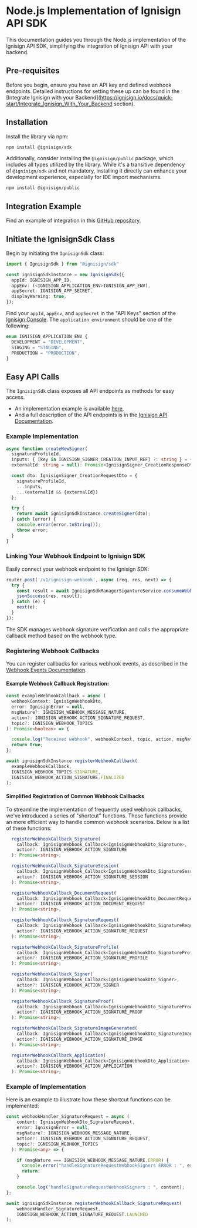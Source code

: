 # Node.js Implementation of Ignisign API SDK

This documentation guides you through the Node.js implementation of the Ignisign API SDK, simplifying the integration of Ignisign API with your backend.

## Pre-requisites

Before you begin, ensure you have an API key and defined webhook endpoints. 
Detailed instructions for setting these up can be found in the [Integrate Ignisign with your Backend](https://ignisign.io/docs/quick-start/Integrate_Ignisign_With_Your_Backend section).

## Installation

Install the library via npm:

```bash
npm install @ignisign/sdk
```

Additionally, consider installing the `@ignisign/public` package, which includes all types utilized by the library. While it's a transitive dependency of `@ignisign/sdk` and not mandatory, installing it directly can enhance your development experience, especially for IDE import mechanisms.

```bash
npm install @ignisign/public
```

## Integration Example

Find an example of integration in this [GitHub repository](https://github.com/ignisign/ignisign-examples/tree/main/ignisign-node).

## Initiate the IgnisignSdk Class

Begin by initiating the `IgnisignSdk` class:

```typescript
import { IgnisignSdk } from "@ignisign/sdk"

const ignisignSdkInstance = new IgnisignSdk({
  appId: IGNISIGN_APP_ID,
  appEnv: (<IGNISIGN_APPLICATION_ENV>IGNISIGN_APP_ENV),
  appSecret: IGNISIGN_APP_SECRET,
  displayWarning: true,
});
```

Find your `appId`, `appEnv`, and `appSecret` in the "API Keys" section of the [Ignisign Console](https://console.ignisign.io/). 
The `application environment` should be one of the following:

```typescript
enum IGNISIGN_APPLICATION_ENV {
  DEVELOPMENT = "DEVELOPMENT",
  STAGING = "STAGING",
  PRODUCTION = "PRODUCTION",
}
```

## Easy API Calls

The `IgnisignSdk` class exposes all API endpoints as methods for easy access. 

- An implementation example is available [here](https://github.com/ignisign/ignisign-examples/blob/main/ignisign-node/src/services/ignisign-sdk-manager.service.ts), 
- And a full description of the API endpoints is in the [Ignisign API Documentation](https://ignisign.io/docs/ignisign-api/api-auth).

### Example Implementation

```typescript
async function createNewSigner(
  signatureProfileId, 
  inputs: { [key in IGNISIGN_SIGNER_CREATION_INPUT_REF] ?: string } = {}, 
  externalId: string = null): Promise<IgnisignSigner_CreationResponseDto> {  

  const dto: IgnisignSigner_CreationRequestDto = {
    signatureProfileId,
    ...inputs,
    ...(externalId && {externalId})
  };

  try {
    return await ignisignSdkInstance.createSigner(dto);
  } catch (error) {
    console.error(error.toString());
    throw error;
  }
}
```

### Linking Your Webhook Endpoint to Ignisign SDK

Easily connect your webhook endpoint to the Ignisign SDK:

```typescript
router.post('/v1/ignisign-webhook', async (req, res, next) => {
  try {
    const result = await IgnisignSdkManagerSigantureService.consumeWebhook(req.body);
    jsonSuccess(res, result);
  } catch (e) {
    next(e);
  }
});
```

The SDK manages webhook signature verification and calls the appropriate callback method based on the webhook type.

### Registering Webhook Callbacks

You can register callbacks for various webhook events, as described in the [Webhook Events Documentation](https://ignisign.io/docs/webhooks/webhooks).

#### Example Webhook Callback Registration:

```typescript
const exampleWebhookCallback = async (
  webhookContext: IgnisignWebhookDto,
  error: IgnisignError = null,
  msgNature?: IGNISIGN_WEBHOOK_MESSAGE_NATURE,
  action?: IGNISIGN_WEBHOOK_ACTION_SIGNATURE_REQUEST,
  topic?: IGNISIGN_WEBHOOK_TOPICS  
): Promise<boolean> => {

  console.log("Received webhook", webhookContext, topic, action, msgNature);
  return true;
};

await ignisignSdkInstance.registerWebhookCallback(
  exampleWebhookCallback,
  IGNISIGN_WEBHOOK_TOPICS.SIGNATURE,
  IGNISIGN_WEBHOOK_ACTION_SIGNATURE.FINALIZED
);
```
#### Simplified Registration of Common Webhook Callbacks

To streamline the implementation of frequently used webhook callbacks, we've introduced a series of "shortcut" functions. These functions provide an more efficient way to handle common webhook scenarios. Below is a list of these functions:

```typescript
  registerWebhookCallback_Signature(
    callback: IgnisignWebhook_Callback<IgnisignWebhookDto_Signature>, 
    action?: IGNISIGN_WEBHOOK_ACTION_SIGNATURE
  ): Promise<string>;

  registerWebhookCallback_SignatureSession(
    callback: IgnisignWebhook_Callback<IgnisignWebhookDto_SignatureSession>, 
    action?: IGNISIGN_WEBHOOK_ACTION_SIGNATURE_SESSION
  ): Promise<string>;

  registerWebhookCallback_DocumentRequest(
    callback: IgnisignWebhook_Callback<IgnisignWebhookDto_DocumentRequest>, 
    action?: IGNISIGN_WEBHOOK_ACTION_DOCUMENT_REQUEST
  ): Promise<string>;

  registerWebhookCallback_SignatureRequest(
    callback: IgnisignWebhook_Callback<IgnisignWebhookDto_SignatureRequest>, 
    action?: IGNISIGN_WEBHOOK_ACTION_SIGNATURE_REQUEST
  ): Promise<string>;

  registerWebhookCallback_SignatureProfile(
    callback: IgnisignWebhook_Callback<IgnisignWebhookDto_SignatureProfile>, 
    action?: IGNISIGN_WEBHOOK_ACTION_SIGNATURE_PROFILE
  ): Promise<string>;

  registerWebhookCallback_Signer(
    callback: IgnisignWebhook_Callback<IgnisignWebhookDto_Signer>, 
    action?: IGNISIGN_WEBHOOK_ACTION_SIGNER
  ): Promise<string>;

  registerWebhookCallback_SignatureProof(
    callback: IgnisignWebhook_Callback<IgnisignWebhookDto_SignatureProof>, 
    action?: IGNISIGN_WEBHOOK_ACTION_SIGNATURE_PROOF
  ): Promise<string>;

  registerWebhookCallback_SignatureImageGenerated(
    callback: IgnisignWebhook_Callback<IgnisignWebhookDto_SignatureImage>, 
    action?: IGNISIGN_WEBHOOK_ACTION_SIGNATURE_IMAGE
  ): Promise<string>;

  registerWebhookCallback_Application(
    callback: IgnisignWebhook_Callback<IgnisignWebhookDto_Application>, 
    action?: IGNISIGN_WEBHOOK_ACTION_APPLICATION
  ): Promise<string>;
```

### Example of Implementation

Here is an example to illustrate how these shortcut functions can be implemented:

```typescript
const webhookHandler_SignatureRequest = async (
    content: IgnisignWebhookDto_SignatureRequest,
    error: IgnisignError = null,
    msgNature?: IGNISIGN_WEBHOOK_MESSAGE_NATURE,
    action?: IGNISIGN_WEBHOOK_ACTION_SIGNATURE_REQUEST,
    topic?: IGNISIGN_WEBHOOK_TOPICS
  ): Promise<any> => {

    if (msgNature === IGNISIGN_WEBHOOK_MESSAGE_NATURE.ERROR) {
      console.error("handleSignatureRequestWebhookSigners ERROR : ", error);
      return;
    }

    console.log("handleSignatureRequestWebhookSigners : ", content);
};

await ignisignSdkInstance.registerWebhookCallback_SignatureRequest(
    webhookHandler_SignatureRequest,  
    IGNISIGN_WEBHOOK_ACTION_SIGNATURE_REQUEST.LAUNCHED
);
```
